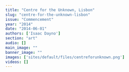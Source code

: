 ```yaml
---
title: "Centre for the Unknown, Lisbon"
slug: "centre-for-the-unknown-lisbon"
issue: "Commencement"
year: "2014"
date: "2014-06-01"
authors: ['Isaac Dayno']
section: "art"
audio: []
main_image: ""
banner_image: ""
images: ['sites/default/files/centreforunknown.png']
videos: []
---
```


